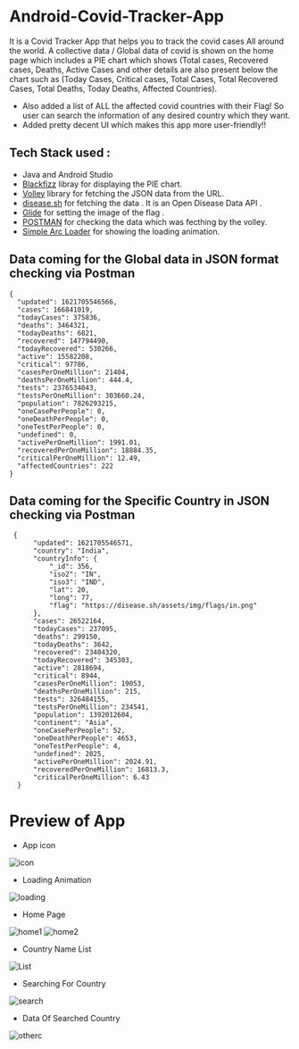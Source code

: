 # Android-Covid-Tracker-App
It is a Covid Tracker App that helps you to track the covid cases All around the world. A collective data / Global data of covid is shown on the home page which includes a PIE chart which shows (Total cases, Recovered cases, Deaths, Active Cases and other details are also present below the chart such as (Today Cases, Critical cases, Total Cases, Total Recovered Cases, Total Deaths, Today Deaths, Affected Countries).
- Also added a list of ALL the affected covid countries with their Flag! So user can search the information of any desired country which they want.
- Added pretty decent UI which makes this app more user-friendly!!


## Tech Stack used :
- Java and Android Studio
- [Blackfizz](https://github.com/blackfizz/EazeGraph) libray for displaying the PIE chart.
- [Volley](https://developer.android.com/training/volley) library for fetching the JSON data from the URL.
- [disease.sh](https://corona.lmao.ninja/) for fetching the data . It is an Open Disease Data API .
- [Glide](https://github.com/bumptech/glide) for setting the image of the flag .
- [POSTMAN](https://www.postman.com/) for checking the data which was fecthing by the volley.
- [Simple Arc Loader](https://github.com/generic-leo/SimpleArcLoader) for showing the loading animation.


## Data coming for the Global data in JSON format checking via Postman
    {
      "updated": 1621705546566,
      "cases": 166841019,
      "todayCases": 375836,
      "deaths": 3464321,
      "todayDeaths": 6821,
      "recovered": 147794490,
      "todayRecovered": 530266,
      "active": 15582208,
      "critical": 97786,
      "casesPerOneMillion": 21404,
      "deathsPerOneMillion": 444.4,
      "tests": 2376534043,
      "testsPerOneMillion": 303660.24,
      "population": 7826293215,
      "oneCasePerPeople": 0,
      "oneDeathPerPeople": 0,
      "oneTestPerPeople": 0,
      "undefined": 0,
      "activePerOneMillion": 1991.01,
      "recoveredPerOneMillion": 18884.35,
      "criticalPerOneMillion": 12.49,
      "affectedCountries": 222
    }
    
## Data coming for the Specific Country in JSON checking via Postman 
     {
          "updated": 1621705546571,
          "country": "India",
          "countryInfo": {
              "_id": 356,
              "iso2": "IN",
              "iso3": "IND",
              "lat": 20,
              "long": 77,
              "flag": "https://disease.sh/assets/img/flags/in.png"
          },
          "cases": 26522164,
          "todayCases": 237095,
          "deaths": 299150,
          "todayDeaths": 3642,
          "recovered": 23404320,
          "todayRecovered": 345303,
          "active": 2818694,
          "critical": 8944,
          "casesPerOneMillion": 19053,
          "deathsPerOneMillion": 215,
          "tests": 326484155,
          "testsPerOneMillion": 234541,
          "population": 1392012604,
          "continent": "Asia",
          "oneCasePerPeople": 52,
          "oneDeathPerPeople": 4653,
          "oneTestPerPeople": 4,
          "undefined": 2025,
          "activePerOneMillion": 2024.91,
          "recoveredPerOneMillion": 16813.3,
          "criticalPerOneMillion": 6.43
      }
      
      
# Preview of App

- App icon 
  
![icon](https://user-images.githubusercontent.com/68746461/119236991-147a2f00-bb58-11eb-8207-e530b02749ca.jpeg)

- Loading Animation 

![loading](https://user-images.githubusercontent.com/68746461/119237008-3378c100-bb58-11eb-9b93-66f8f60b2272.jpeg)

- Home Page 

![home1](https://user-images.githubusercontent.com/68746461/119237042-6de25e00-bb58-11eb-954c-2113563d5f52.jpeg)
![home2](https://user-images.githubusercontent.com/68746461/119237051-79358980-bb58-11eb-867f-74a965c9df11.jpeg)

- Country Name List

![List](https://user-images.githubusercontent.com/68746461/119237069-a08c5680-bb58-11eb-9315-231ab4f4db86.jpeg)

- Searching For Country

![search](https://user-images.githubusercontent.com/68746461/119237104-cdd90480-bb58-11eb-9b0d-d5da37d23c65.jpeg)

- Data Of Searched Country

![otherc](https://user-images.githubusercontent.com/68746461/119237126-f5c86800-bb58-11eb-87ea-f6d3620ed8c7.jpeg)
